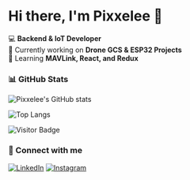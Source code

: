 # Hi there, I'm Pixxelee 👋

💻 **Backend & IoT Developer**  
🚀 Currently working on **Drone GCS & ESP32 Projects**  
🌱 Learning **MAVLink, React, and Redux**

### 📊 GitHub Stats
![Pixxelee's GitHub stats](https://github-readme-stats.vercel.app/api?username=pixxelee&show_icons=true&theme=radical)

![Top Langs](https://github-readme-stats.vercel.app/api/top-langs/?username=pixxelee&layout=compact&theme=tokyonight)

![Visitor Badge](https://visitor-badge.laobi.icu/badge?page_id=pixxelee)


### 🔗 Connect with me
[![LinkedIn](https://img.shields.io/badge/-LinkedIn-blue)](https://www.linkedin.com/in/miftakhullaily/)
[![Instagram](https://img.shields.io/badge/-Instagram-E4405F?logo=instagram&logoColor=white)](https://www.instagram.com/miftakhullaiyy/)
